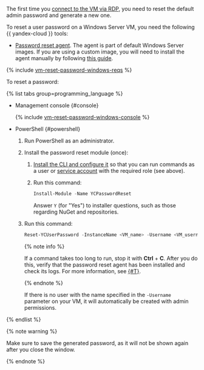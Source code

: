 The first time you [connect to the VM via RDP](../../compute/operations/vm-connect/rdp.md), you need to reset the default admin password and generate a new one.

To reset a user password on a Windows Server VM, you need the following {{ yandex-cloud }} tools:

* [Password reset agent](../../compute/concepts/guest-agent.md). The agent is part of default Windows Server images. If you are using a custom image, you will need to install the agent manually by following [this guide](../../compute/operations/vm-guest-agent/install.md).

{% include [vm-reset-password-windows-reqs](vm-reset-password-windows-reqs.md) %}

To reset a password:

{% list tabs group=programming_language %}

- Management console {#console}

  {% include [vm-reset-password-windows-console](vm-reset-password-windows-console.md) %}

- PowerShell {#powershell}

  1. Run PowerShell as an administrator.
  1. Install the password reset module (once):

      1. [Install the CLI and configure it](../../cli/quickstart.md) so that you can run commands as a user or [service account](../../iam/concepts/users/service-accounts.md) with the required role (see above).
      1. Run this command:

          ```powershell
          Install-Module -Name YCPasswordReset
          ```

          Answer `Y` (for "Yes") to installer questions, such as those regarding NuGet and repositories.

  1. Run this command:

      ```powershell
      Reset-YCUserPassword -InstanceName <VM_name> -Username <VM_username>
      ```

      {% note info %}

      If a command takes too long to run, stop it with **Ctrl** + **C**. After you do this, verify that the password reset agent has been installed and check its logs. For more information, see [{#T}](../../compute/operations/vm-guest-agent/check.md).

      {% endnote %}

      If there is no user with the name specified in the `-Username` parameter on your VM, it will automatically be created with admin permissions.

{% endlist %}

{% note warning %}

Make sure to save the generated password, as it will not be shown again after you close the window.

{% endnote %}